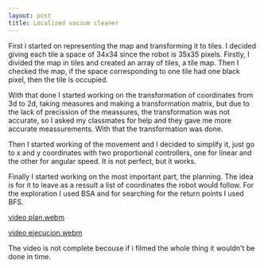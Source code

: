 ```yaml
---
layout: post
title: Localized vacuum cleaner
---
```


First i started on representing the map and transforming it to tiles. I decided giving each tile a space of 34x34 since the robot is 35x35 pixels. Firstly, I divided the map in tiles and created an array of tiles, a tile map. Then I checked the map, if the space corresponding to one tile had one black pixel, then the tile is occupied.

With that done I started working on the transformation of coordinates from 3d to 2d, taking measures and making a transformation matrix, but due to the lack of precission of the meassures, the transformation was not accurate, so I asked my classmates for help and they gave me more accurate meassurements. With that the transformation was done.

Then I started working of the movement and I decided to simplify it, just go to x and y coordinates with two proportional controllers, one for linear and the other for angular speed. It is not perfect, but it works.

Finally I started working on the most important part, the planning. The idea is for it to leave as a ressult a list of coordinates the robot would follow. For the exploration I used BSA and for searching for the return points I used BFS.

[video plan.webm](https://github.com/user-attachments/assets/53f431a1-144c-4e37-a486-0878f6a4b041)


[video ejecucion.webm](https://github.com/user-attachments/assets/658ef83e-6ea0-4f39-afdc-6aa0a97778b9)


The video is not complete becouse if i filmed the whole thing it wouldn't be done in time.
